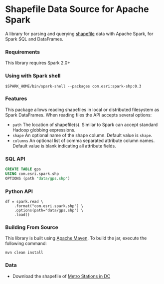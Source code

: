 # Shapefile Data Source for Apache Spark

A library for parsing and querying [shapefile](https://en.wikipedia.org/wiki/Shapefile) data with Apache Spark, for Spark SQL and DataFrames.

### Requirements

This library requires Spark 2.0+

### Using with Spark shell

```shell script
$SPARK_HOME/bin/spark-shell --packages com.esri:spark-shp:0.3
```

### Features

This package allows reading shapefiles in local or distributed filesystem as Spark DataFrames. When reading files the API accepts several options:

- `path` The location of shapefile(s). Similar to Spark can accept standard Hadoop globbing expressions.
- `shape` An optional name of the shape column. Default value is `shape`.
- `columns` An optional list of comma separated attribute column names. Default value is blank indicating all attribute fields.  

### SQL API

```sql
CREATE TABLE gps
USING com.esri.spark.shp
OPTIONS (path "data/gps.shp")
```

### Python API

```
df = spark.read \
    .format("com.esri.spark.shp") \
    .options(path="data/gps.shp") \
    .load()
```

### Building From Source

This library is built using [Apache Maven](https://maven.apache.org/). To build the jar, execute the following command:

```shell script
mvn clean install
```

### Data

- Download the shapefile of [Metro Stations in DC](https://opendata.dc.gov/datasets/54018b7f06b943f2af278bbe415df1de_52)
